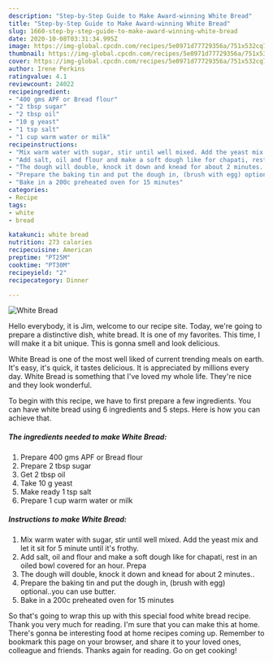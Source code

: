 ```yaml
---
description: "Step-by-Step Guide to Make Award-winning White Bread"
title: "Step-by-Step Guide to Make Award-winning White Bread"
slug: 1660-step-by-step-guide-to-make-award-winning-white-bread
date: 2020-10-08T03:31:34.995Z
image: https://img-global.cpcdn.com/recipes/5e0971d77729356a/751x532cq70/white-bread-recipe-main-photo.jpg
thumbnail: https://img-global.cpcdn.com/recipes/5e0971d77729356a/751x532cq70/white-bread-recipe-main-photo.jpg
cover: https://img-global.cpcdn.com/recipes/5e0971d77729356a/751x532cq70/white-bread-recipe-main-photo.jpg
author: Irene Perkins
ratingvalue: 4.1
reviewcount: 24022
recipeingredient:
- "400 gms APF or Bread flour"
- "2 tbsp sugar"
- "2 tbsp oil"
- "10 g yeast"
- "1 tsp salt"
- "1 cup warm water or milk"
recipeinstructions:
- "Mix warm water with sugar, stir until well mixed. Add the yeast mix and let it sit for 5 minute until it&#39;s frothy."
- "Add salt, oil and flour and make a soft dough like for chapati, rest in an oiled bowl covered for an hour. Prepa"
- "The dough will double, knock it down and knead for about 2 minutes.."
- "Prepare the baking tin and put the dough in, (brush with egg) optional..you can use butter."
- "Bake in a 200c preheated oven for 15 minutes"
categories:
- Recipe
tags:
- white
- bread

katakunci: white bread 
nutrition: 273 calories
recipecuisine: American
preptime: "PT25M"
cooktime: "PT30M"
recipeyield: "2"
recipecategory: Dinner

---
```



![White Bread](https://img-global.cpcdn.com/recipes/5e0971d77729356a/751x532cq70/white-bread-recipe-main-photo.jpg)

Hello everybody, it is Jim, welcome to our recipe site. Today, we're going to prepare a distinctive dish, white bread. It is one of my favorites. This time, I will make it a bit unique. This is gonna smell and look delicious.



White Bread is one of the most well liked of current trending meals on earth. It's easy, it's quick, it tastes delicious. It is appreciated by millions every day. White Bread is something that I've loved my whole life. They're nice and they look wonderful.


To begin with this recipe, we have to first prepare a few ingredients. You can have white bread using 6 ingredients and 5 steps. Here is how you can achieve that.

<!--inarticleads1-->

##### The ingredients needed to make White Bread:

1. Prepare 400 gms APF or Bread flour
1. Prepare 2 tbsp sugar
1. Get 2 tbsp oil
1. Take 10 g yeast
1. Make ready 1 tsp salt
1. Prepare 1 cup warm water or milk




<!--inarticleads2-->

##### Instructions to make White Bread:

1. Mix warm water with sugar, stir until well mixed. Add the yeast mix and let it sit for 5 minute until it&#39;s frothy.
1. Add salt, oil and flour and make a soft dough like for chapati, rest in an oiled bowl covered for an hour. Prepa
1. The dough will double, knock it down and knead for about 2 minutes..
1. Prepare the baking tin and put the dough in, (brush with egg) optional..you can use butter.
1. Bake in a 200c preheated oven for 15 minutes




So that's going to wrap this up with this special food white bread recipe. Thank you very much for reading. I'm sure that you can make this at home. There's gonna be interesting food at home recipes coming up. Remember to bookmark this page on your browser, and share it to your loved ones, colleague and friends. Thanks again for reading. Go on get cooking!
